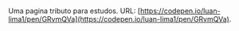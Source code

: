 # 

Uma pagina tributo para estudos.  URL: [https://codepen.io/luan-lima1/pen/GRvmQVa](https://codepen.io/luan-lima1/pen/GRvmQVa).


